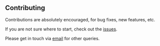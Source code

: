 ## Contributing

Contributions are absolutely encouraged, for bug fixes, new features, etc.

If you are not sure where to start, check out the [issues](https://github.com/larsrollik/pyrat_db/issues).

Please get in touch via [email](mailto:L.B.Rollik@protonmail.com) for other queries.
